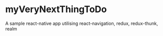 # myVeryNextThingToDo

A sample react-native app utilising react-navigation, redux, redux-thunk, realm
